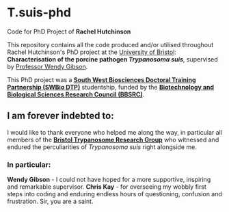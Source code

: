 # T.suis-phd
Code for PhD Project of **Rachel Hutchinson**

This repository contains all the code produced and/or utilised throughout Rachel Hutchinson's PhD project at the [University of Bristol](https://www.bristol.ac.uk/): **Characterisation of the porcine pathogen *Trypanosoma suis***, supervised by [Professor Wendy Gibson](http://www.bristol.ac.uk/biology/people/person/LvUTQsj6YL3rfcu9jvu23JADF98Dsa).

This PhD project was a [**South West Biosciences Doctoral Training Partnership (SWBio DTP)**](https://www.swbio.ac.uk/) studentship, funded by the [**Biotechnology and Biological Sciences Research Council (BBSRC)**](https://bbsrc.ukri.org/).

## I am forever indebted to:
I would like to thank everyone who helped me along the way, in particular all members of the [**Bristol Trypanosome Research Group**](http://www.bristol.ac.uk/biology/research/plant/parasitology/) who witnessed and endured the perculiarities of *Trypanosoma suis* right alongside me.

### In particular: 
**Wendy Gibson**  - I could not have hoped for a more supportive, inspiring and remarkable supervisor. 
**Chris Kay** - for overseeing my wobbly first steps into coding and enduring endless hours of questioning, confusion and frustration. Sir, you are a saint.


